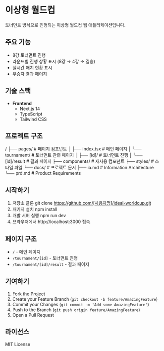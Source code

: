 # 이상형 월드컵

토너먼트 방식으로 진행되는 이상형 월드컵 웹 애플리케이션입니다.

## 주요 기능

- 8강 토너먼트 진행
- 라운드별 진행 상황 표시 (8강 → 4강 → 결승)
- 실시간 매치 현황 표시
- 우승자 결과 페이지

## 기술 스택

- **Frontend**
  - Next.js 14
  - TypeScript
  - Tailwind CSS

## 프로젝트 구조 
/
├── pages/ # 페이지 컴포넌트
│ ├── index.tsx # 메인 페이지
│ └── tournament/ # 토너먼트 관련 페이지
│ ├── [id]/ # 토너먼트 진행
│ └── [id]/result # 결과 페이지
├── components/ # 재사용 컴포넌트
├── styles/ # 스타일 파일
└── docs/ # 프로젝트 문서
├── ia.md # Information Architecture
└── prd.md # Product Requirements

## 시작하기

1. 저장소 클론
git clone https://github.com/[사용자명]/ideal-worldcup.git
2. 패키지 설치
npm install
3. 개발 서버 실행
npm run dev
4. 브라우저에서 http://localhost:3000 접속


## 페이지 구조

- `/` - 메인 페이지
- `/tournament/[id]` - 토너먼트 진행
- `/tournament/[id]/result` - 결과 페이지

## 기여하기

1. Fork the Project
2. Create your Feature Branch (`git checkout -b feature/AmazingFeature`)
3. Commit your Changes (`git commit -m 'Add some AmazingFeature'`)
4. Push to the Branch (`git push origin feature/AmazingFeature`)
5. Open a Pull Request

## 라이선스

MIT License